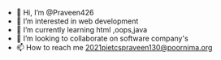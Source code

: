 - 👋 Hi, I’m @Praveen426
- 👀 I’m interested in web development 
- 🌱 I’m currently learning html ,oops,java
- 💞️ I’m looking to collaborate on software company's  
- 📫 How to reach me 2021pietcspraveen130@poornima.org

<!---
Praveen426/Praveen426 is a ✨ special ✨ repository because its `README.md` (this file) appears on your GitHub profile.
You can click the Preview link to take a look at your changes.
--->
